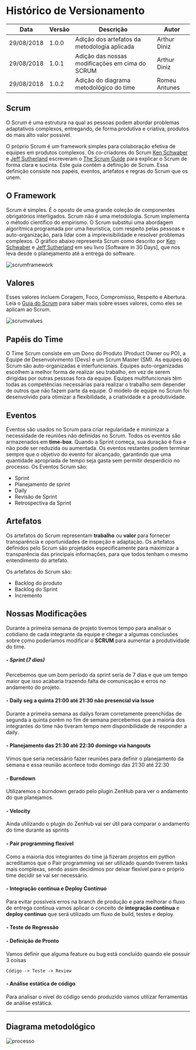 # Histórico de Versionamento
Data|Versão|Descrição|Autor
-|-|-|-
29/08/2018|1.0.0|Adição dos artefatos da metodologia aplicada | Arthur Diniz
29/08/2018|1.0.1|Adição das nossas modificações em cima do SCRUM | Arthur Diniz
29/08/2018|1.0.2|Adição do diagrama metodológico do time | Romeu Antunes

## Scrum

O Scrum é uma estrutura na qual as pessoas podem abordar problemas adaptativos complexos, entregando, de forma produtiva e criativa, produtos do mais alto valor possível.

O próprio Scrum é um framework simples para colaboração efetiva de equipes em produtos complexos. Os co-criadores do Scrum [Ken Schwaber]() e [Jeff Sutherland]() escreveram o [The Scrum Guide]() para explicar o Scrum de forma clara e sucinta. Este guia contém a definição de Scrum. Essa definição consiste nos papéis, eventos, artefatos e regras do Scrum que os unem.

## O Framework

Scrum é simples. É o oposto de uma grande coleção de componentes obrigatórios interligados. Scrum não é uma metodologia. Scrum implementa o método científico do empirismo. O Scrum substitui uma abordagem algorítmica programada por uma heurística, com respeito pelas pessoas e auto-organização, para lidar com a imprevisibilidade e resolver problemas complexos. O gráfico abaixo representa Scrum como descrito por [Ken Schwaber]() e [Jeff Sutherland]() em seu livro [Software in 30 Days], que nos leva desde o planejamento até a entrega do software.

![scrumframework](https://user-images.githubusercontent.com/18387694/44786444-87524900-ab6a-11e8-92f3-6a2df532e5d3.png)

## Valores
Esses valores incluem Coragem, Foco, Compromisso, Respeito e Abertura. Leia o [Guia do Scrum]() para saber mais sobre esses valores, como eles se aplicam ao Scrum.

![scrumvalues](https://user-images.githubusercontent.com/18387694/44786604-08114500-ab6b-11e8-93de-897a64953dc6.png)

## Papéis do Time

O Time Scrum consiste em um Dono do Produto (Product Owner ou PO), a Equipe de Desenvolvimento (Devs) e um Scrum Master (SM). As equipes do Scrum são auto-organizadas e interfuncionais. Equipes auto-organizadas escolhem a melhor forma de realizar seu trabalho, em vez de serem dirigidas por outras pessoas fora da equipe. Equipes multifuncionais têm todas as competências necessárias para realizar o trabalho sem depender de outros que não fazem parte da equipe. O modelo de equipe no Scrum foi desenvolvido para otimizar a flexibilidade, a criatividade e a produtividade.

## Eventos

Eventos são usados ​​no Scrum para criar regularidade e minimizar a necessidade de reuniões não definidas no Scrum. Todos os eventos são armazenados em **time-box**. Quando a Sprint começa, sua duração é fixa e não pode ser reduzida ou aumentada. Os eventos restantes podem terminar sempre que o objetivo do evento for alcançado, garantindo que uma quantidade apropriada de tempo seja gasta sem permitir desperdício no processo. Os Eventos Scrum são:

- Sprint
- Planejamento de sprint
- Daily
- Revisão de Sprint
- Retrospectiva da Sprint


## Artefatos

Os artefatos do Scrum representam **trabalho** ou **valor** para fornecer transparência e oportunidades de inspeção e adaptação. Os artefatos definidos pelo Scrum são projetados especificamente para maximizar a transparência das principais informações, para que todos tenham o mesmo entendimento do artefato.

Os artefatos do Scrum são:

- Backlog do produto
- Backlog do Sprint
- Incremento

## Nossas Modificações

Durante a primeira semana de projeto tivemos tempo para analisar o cotidiano de cada integrante da equipe e chegar a algumas conclusões sobre como poderíamos modificar o **SCRUM** para aumentar a produtividade do time.

##### - Sprint (7 dias)
Percebemos que um bom período da sprint seria de 7 dias e que um tempo maior que isso acabaria trazendo falta de comunicação e erros no andamento do projeto.

#### - Daily seg a quinta 21:00 até 21:30 não presencial via Issue
Durante a primeira semana as dailys foram corretamente preenchidas de segunda a quinta porém no fim de semana percebemos que a maioria dos integrantes do time não tiveram tempo nem disponibilidade de responder a daily.

#### - Planejamento das 21:30 até 22:30 domingo via hangouts
Vimos que seria necessário fazer reuniões para definir o planejamento da semana e essa reunião acontece todo domingo das 21:30 até 22:30

#### - Burndown
Utilizaremos o burndown gerado pelo plugin ZenHub para ver o andamento do que planejamos.

#### - Velocity
Ainda utilizando o plugin do ZenHub vai ser útil para comparar o andamento do time durante as sprints

#### - Pair programming flexível
Como a maioria dos integrantes do time já fizeram projetos em python acreditamos que o Pair programming vai ser utilizado quando tiverem tasks mais complexas, sendo assim decidimos por deixar flexível para o próprio time decidir se vai ser necessário.

#### - Integração contínua e Deploy Contínuo
Para evitar possíveis erros na branch de produção e para melhorar o fluxo de entrega contínua vamos aplicar o conceito de **integração contínua** e **deploy contínuo** que será utilizado um fluxo de build, testes e deploy.

#### - Teste de Regressão

#### - Definição de Pronto
Vamos definir que alguma feature ou bug está concluído quando ele possuir 3 coisas
```
Código -> Teste -> Review
```
#### - Análise estática de código
Para analisar o nível do código sendo produzido vamos utilizar ferramentas de análise estática.

---

## Diagrama metodológico

![processo](https://user-images.githubusercontent.com/18054053/45429612-0753d500-b67a-11e8-9faa-f839f7ab8db8.png)
